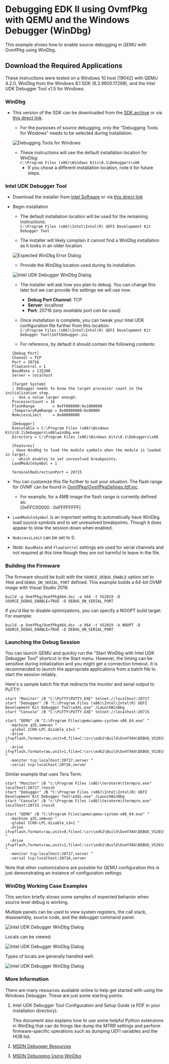 # Debugging EDK II using OvmfPkg with QEMU and the Windows Debugger (WinDbg)
This example shows how to enable source debugging in QEMU with OvmfPkg using WinDbg.

## Download the Required Applications
These instructions were tested on a Windows 10 host (19042) with QEMU 4.2.0, WinDbg from the Windows 8.1 SDK (6.3.9600.17298),
and the Intel UDK Debugger Tool v1.5 for Windows.

### WinDbg
* This version of the SDK can be downloaded from the [SDK archive](https://developer.microsoft.com/en-us/windows/downloads/sdk-archive/)
  or via [this direct link](https://go.microsoft.com/fwlink/p/?LinkId=323507).
  * For the purposes of source debugging, only the "Debugging Tools for Windows" needs to be selected during installation.

  ![Debugging Tools for Windows](images/ovmf-qemu-windbg/windows_sdk_debugging_tools_8_1_install.png "Debugging Tools for Windows")

  * These instructions will use the default installation location for WinDbg: \
    `C:\Program Files (x86)\Windows Kits\8.1\Debuggers\x86`
    * If you chose a different installation location, note it for future steps.

### Intel UDK Debugger Tool
* Download the installer from [Intel Software](https://software.intel.com/content/www/us/en/develop/articles/unified-extensible-firmware-interface.html)
  or via [this direct link](https://software.intel.com/sites/default/files/managed/de/00/UDK_Debugger_Tool_v1_5_Win.zip)
* Begin installation
  * The default installation location will be used for the remaining instructions: \
    `C:\Program Files (x86)\Intel\Intel(R) UEFI Development Kit Debugger Tool`

  * The installer will likely complain it cannot find a WinDbg installation as it looks in an older location.

  ![Expected WinDbg Error Dialog](images/ovmf-qemu-windbg/unable_to_locate_windbg_error_dialog_box.png "Expected WinDbg Error")

  * Provide the WinDbg location used during its installation.

  ![Intel UDK Debugger WinDbg Dialog](images/ovmf-qemu-windbg/intel_udk_installer_windbg_dialog.png "Intel UDK Debugger WinDbg Dialog")

  * The installer will ask how you plan to debug. You can change this later but we can provide the settings we will use now.
    * **Debug Port Channel**: TCP
    * **Server**: localhost
    * **Port**: 20716 _(any available port can be used)_

  * Once installation is complete, you can tweak your Intel UDK configuration file further from this location: \
    `C:\Program Files (x86)\Intel\Intel(R) UEFI Development Kit Debugger Tool\SoftDebugger.ini`

  * For reference, by default it should contain the following contents:
```
   [Debug Port]
   Channel = TCP
   Port = 20716
   FlowControl = 1
   BaudRate = 115200
   Server = localhost

   [Target System]
   ; Debugger needs to know the target processor count in the initialization step.
   ;  Use a value larger enough.
   ProcessorCount = 16
   FlashRange        = 0xFF000000:0x1000000
   ;TemporaryRamRange = 0x80000000:0x80000
   NoAccessLimit     = 0x80000000

   [Debugger]
   Executable = C:\Program Files (x86)\Windows Kits\8.1\Debuggers\x86\windbg.exe
   Directory = C:\Program Files (x86)\Windows Kits\8.1\Debuggers\x86

   [Features]
   ; Have WinDbg to load the module symbols when the module is loaded in target,
   ;  which enables to set unresolved breakpoints.
   LoadModuleSymbol = 1

   TerminalRedirectionPort = 20715
```

  * You can customize this file further to suit your situation. The flash range for OVMF can be found in
    [OvmfPkg/OvmfPkgDefines.fdf.inc](https://github.com/tianocore/edk2/blob/master/OvmfPkg/OvmfPkgDefines.fdf.inc).
    * For example, for a 4MB image the flash range is currently defined as: \
      [0xFFC00000 : 0xFFFFFFFF]

  * `LoadModuleSymbol` is an important setting to automatically have WinDbg load source symbols and to set unresolved
    breakpoints. Though it does appear to slow the session down when enabled.

  * `NoAccessLimit` can be set to 0.

  * _Note_: `BaudRate` and `FlowControl` settings are used for serial channels and not required at this time
    though they are not harmful to leave in the file.

### Building the Firmware
The firmware should be built with the `SOURCE_DEBUG_ENABLE` option set to `TRUE` and `DEBUG_ON_SERIAL_PORT` defined. This
example builds a 64-bit OVMF image with Visual Studio 2019.

`build -p OvmfPkg/OvmfPkgX64.dsc -a X64 -t VS2019 -D SOURCE_DEBUG_ENABLE=TRUE -D DEBUG_ON_SERIAL_PORT`

If you'd like to disable optimizations, you can specify a NOOPT build target. For example:

`build -p OvmfPkg/OvmfPkgX64.dsc -a X64 -t VS2019 -b NOOPT -D SOURCE_DEBUG_ENABLE=TRUE -D DEBUG_ON_SERIAL_PORT`


### Launching the Debug Session
You can launch QEMU and quickly run the "Start WinDbg with Intel UDK Debugger Tool" shortcut in the Start menu. However,
the timing can be sensitive during initialization and you might get a connection timeout. It is recommended to launch
the appropriate applications from a batch file to start the session reliably.

Here's a sample batch file that redirects the monitor and serial output to PuTTY:

```
start "Monitor" /B "C:\PuTTY\PUTTY.EXE" telnet://localhost:20717
start "Debugger" /B "C:\Program Files (x86)\Intel\Intel(R) UEFI Development Kit Debugger Tool\eXdi.exe" /LaunchWinDbg
start "Console" /B "C:\PuTTY\PUTTY.EXE" telnet://localhost:20715

start "QEMU" /B "C:\Program Files\qemu\qemu-system-x86_64.exe" ^
  -machine q35,smm=on ^
  -global ICH9-LPC.disable_s3=1 ^
  -drive if=pflash,format=raw,unit=0,file=C:\src\edk2\Build\OvmfX64\DEBUG_VS2019\FV\OVMF_CODE.fd,readonly=on ^
  -drive if=pflash,format=raw,unit=1,file=C:\src\edk2\Build\OvmfX64\DEBUG_VS2019\FV\OVMF_VARS.fd ^
  -monitor tcp:localhost:20717,server ^
  -serial tcp:localhost:20716,server
```

Similar example that uses Tera Term:

```
start "Monitor" /B "c:\Program Files (x86)\teraterm\ttermpro.exe" localhost:20717 /nossh
start "Debugger" /B "C:\Program Files (x86)\Intel\Intel(R) UEFI Development Kit Debugger Tool\eXdi.exe" /LaunchWinDbg
start "Console" /B "c:\Program Files (x86)\teraterm\ttermpro.exe" localhost:20715 /nossh

start "QEMU" /B "C:\Program Files\qemu\qemu-system-x86_64.exe" ^
  -machine q35,smm=on ^
  -global ICH9-LPC.disable_s3=1 ^
  -drive if=pflash,format=raw,unit=0,file=C:\src\edk2\Build\OvmfX64\DEBUG_VS2019\FV\OVMF_CODE.fd,readonly=on ^
  -drive if=pflash,format=raw,unit=1,file=C:\src\edk2\Build\OvmfX64\DEBUG_VS2019\FV\OVMF_VARS.fd ^
  -monitor tcp:localhost:20717,server ^
  -serial tcp:localhost:20716,server
```

Note that other customizations are possible for QEMU configuration this is just demonstrating an instance of
configuration settings.

### WinDbg Working Case Examples
This section briefly shows some samples of expected behavior when source level debug is working.

Multiple panels can be used to view system registers, the call stack, disassembly, source code, and the debugger
command panel:

![Intel UDK Debugger WinDbg Dialog](images/ovmf-qemu-windbg/windbg-example-multiple-panels.png "Intel UDK Debugger WinDbg Dialog")

Locals can be viewed:

![Intel UDK Debugger WinDbg Dialog](images/ovmf-qemu-windbg/windbg-example-locals.png "Intel UDK Debugger WinDbg Dialog")

Types of locals are generally handled well:

![Intel UDK Debugger WinDbg Dialog](images/ovmf-qemu-windbg/windbg-example-locals2.png "Intel UDK Debugger WinDbg Dialog")

### More Information
There are many resources available online to help get started with using the Windows Debugger. These are just some
starting points:

1. Intel UDK Debugger Tool Configuration and Setup Guide (a PDF in your installation directory).

   This document also explains how to use some helpful Python extensions in WinDbg that can do things like
   dump the MTRR settings and perform firmware-specific operations such as dumping UEFI variables and the HOB list.

2. [MSDN Debugger Resources](https://docs.microsoft.com/en-us/windows-hardware/drivers/debugger/debugging-resources)
3. [MSDN Debugging Using WinDbg](https://docs.microsoft.com/en-us/windows-hardware/drivers/debugger/debugging-using-windbg)
